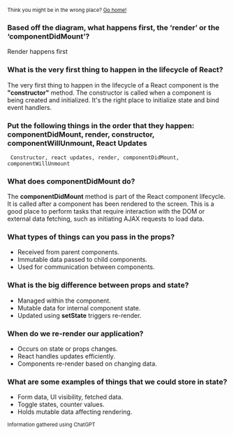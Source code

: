 <sub>Think you might be in the wrong place? [Go home!](../README.md)</sub>
### Based off the diagram, what happens first, the ‘render’ or the ‘componentDidMount’?

Render happens first

### What is the very first thing to happen in the lifecycle of React?

The very first thing to happen in the lifecycle of a React component is the __"constructor"__ method. The constructor is called when a component is being created and initialized. It's the right place to initialize state and bind event handlers.

### Put the following things in the order that they happen: componentDidMount, render, constructor, componentWillUnmount, React Updates

     Constructor, react updates, render, componentDidMount, componentWillUnmount

### What does componentDidMount do?

The ____componentDidMount____ method is part of the React component lifecycle. It is called after a component has been rendered to the screen. This is a good place to perform tasks that require interaction with the DOM or external data fetching, such as initiating AJAX requests to load data.

### What types of things can you pass in the props?

* Received from parent components.
* Immutable data passed to child components.
* Used for communication between components.

### What is the big difference between props and state?

* Managed within the component.
* Mutable data for internal component state.
* Updated using __setState__ triggers re-render.

### When do we re-render our application?

* Occurs on state or props changes.
* React handles updates efficiently.
* Components re-render based on changing data.

### What are some examples of things that we could store in state?

* Form data, UI visibility, fetched data.
* Toggle states, counter values.
* Holds mutable data affecting rendering.

<sub>Information gathered using ChatGPT</sub>